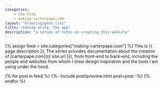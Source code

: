 ```yaml
---
categories:
    - the-blog
    - making-carterpape.com
layout: "browsing/post-list"
title: "making write, the app"
description: "a series of notes on creating this website"
---
```


{% assign feed = site.categories["making-carterpape.com"] %}
This is {{ page.description }}. The series provides documentation about the creation of [carterpape.com]({{ site.url }}), from front-end to back-end, including the people and websites from whom I drew design inspiration and the tools I am using under the hood.

{% for post in feed %}
    {%- include post/preview.html post=post -%}
{% endfor %}